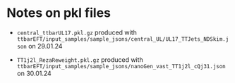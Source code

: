 # Notes on pkl files

- `central_ttbarUL17.pkl.gz` produced with `ttbarEFT/input_samples/sample_jsons/central_UL/UL17_TTJets_NDSkim.json` on 29.01.24

- `TT1j2l_RezaReweight.pkl.gz` produced with `ttbarEFT/input_samples/sample_jsons/nanoGen_vast_TT1j2l_cQj31.json` on 30.01.24

